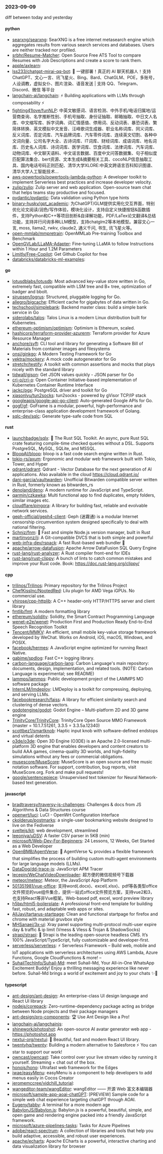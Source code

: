 ### 2023-09-09
diff between today and yesterday

#### python
* [searxng/searxng](https://github.com/searxng/searxng): SearXNG is a free internet metasearch engine which aggregates results from various search services and databases. Users are neither tracked nor profiled.
* [srbhr/Resume-Matcher](https://github.com/srbhr/Resume-Matcher): Open Source Free ATS Tool to compare Resumes with Job Descriptions and create a score to rank them.
* [apple/axlearn](https://github.com/apple/axlearn): 
* [lss233/chatgpt-mirai-qq-bot](https://github.com/lss233/chatgpt-mirai-qq-bot): 🚀 一键部署！真正的 AI 聊天机器人！支持ChatGPT、文心一言、讯飞星火、Bing、Bard、ChatGLM、POE，多账号，人设调教，虚拟女仆、图片渲染、语音发送 | 支持 QQ、Telegram、Discord、微信 等平台
* [langchain-ai/langchain](https://github.com/langchain-ai/langchain): ⚡ Building applications with LLMs through composability ⚡
* [fighting41love/funNLP](https://github.com/fighting41love/funNLP): 中英文敏感词、语言检测、中外手机/电话归属地/运营商查询、名字推断性别、手机号抽取、身份证抽取、邮箱抽取、中日文人名库、中文缩写库、拆字词典、词汇情感值、停用词、反动词表、暴恐词表、繁简体转换、英文模拟中文发音、汪峰歌词生成器、职业名称词库、同义词库、反义词库、否定词库、汽车品牌词库、汽车零件词库、连续英文切割、各种中文词向量、公司名字大全、古诗词库、IT词库、财经词库、成语词库、地名词库、历史名人词库、诗词词库、医学词库、饮食词库、法律词库、汽车词库、动物词库、中文聊天语料、中文谣言数据、百度中文问答数据集、句子相似度匹配算法集合、bert资源、文本生成&摘要相关工具、cocoNLP信息抽取工具、国内电话号码正则匹配、清华大学XLORE:中英文跨语言百科知识图谱、清华大学人工智能技术…
* [aws-powertools/powertools-lambda-python](https://github.com/aws-powertools/powertools-lambda-python): A developer toolkit to implement Serverless best practices and increase developer velocity.
* [zulip/zulip](https://github.com/zulip/zulip): Zulip server and web application. Open-source team chat that helps teams stay productive and focused.
* [pydantic/pydantic](https://github.com/pydantic/pydantic): Data validation using Python type hints
* [binary-husky/gpt_academic](https://github.com/binary-husky/gpt_academic): 为ChatGPT/GLM提供实用化交互界面，特别优化论文阅读/润色/写作体验，模块化设计，支持自定义快捷按钮&函数插件，支持Python和C++等项目剖析&自译解功能，PDF/LaTex论文翻译&总结功能，支持并行问询多种LLM模型，支持chatglm2等本地模型。兼容文心一言, moss, llama2, rwkv, claude2, 通义千问, 书生, 讯飞星火等。
* [open-mmlab/mmpretrain](https://github.com/open-mmlab/mmpretrain): OpenMMLab Pre-training Toolbox and Benchmark
* [OpenGVLab/LLaMA-Adapter](https://github.com/OpenGVLab/LLaMA-Adapter): Fine-tuning LLaMA to follow Instructions within 1 Hour and 1.2M Parameters
* [Limitly/Free-Copilot](https://github.com/Limitly/Free-Copilot): Get Github Copilot for free
* [databricks/databricks-ml-examples](https://github.com/databricks/databricks-ml-examples): 

#### go
* [lotusdblabs/lotusdb](https://github.com/lotusdblabs/lotusdb): Most advanced key-value store written in Go, extremely fast, compatible with LSM tree and B+ tree, optimization of badger and bbolt.
* [sirupsen/logrus](https://github.com/sirupsen/logrus): Structured, pluggable logging for Go.
* [allegro/bigcache](https://github.com/allegro/bigcache): Efficient cache for gigabytes of data written in Go.
* [techschool/simplebank](https://github.com/techschool/simplebank): Backend master class: build a simple bank service in Go
* [siderolabs/talos](https://github.com/siderolabs/talos): Talos Linux is a modern Linux distribution built for Kubernetes.
* [ethereum-optimism/optimism](https://github.com/ethereum-optimism/optimism): Optimism is Ethereum, scaled.
* [hashicorp/terraform-provider-azurerm](https://github.com/hashicorp/terraform-provider-azurerm): Terraform provider for Azure Resource Manager
* [anchore/syft](https://github.com/anchore/syft): CLI tool and library for generating a Software Bill of Materials from container images and filesystems
* [onsi/ginkgo](https://github.com/onsi/ginkgo): A Modern Testing Framework for Go
* [vektra/mockery](https://github.com/vektra/mockery): A mock code autogenerator for Go
* [stretchr/testify](https://github.com/stretchr/testify): A toolkit with common assertions and mocks that plays nicely with the standard library
* [tidwall/gjson](https://github.com/tidwall/gjson): Get JSON values quickly - JSON parser for Go
* [cri-o/cri-o](https://github.com/cri-o/cri-o): Open Container Initiative-based implementation of Kubernetes Container Runtime Interface
* [jackc/pgx](https://github.com/jackc/pgx): PostgreSQL driver and toolkit for Go
* [xjasonlyu/tun2socks](https://github.com/xjasonlyu/tun2socks): tun2socks - powered by gVisor TCP/IP stack
* [googleapis/google-api-go-client](https://github.com/googleapis/google-api-go-client): Auto-generated Google APIs for Go.
* [gogf/gf](https://github.com/gogf/gf): GoFrame is a modular, powerful, high-performance and enterprise-class application development framework of Golang.
* [sqlc-dev/sqlc](https://github.com/sqlc-dev/sqlc): Generate type-safe code from SQL

#### rust
* [launchbadge/sqlx](https://github.com/launchbadge/sqlx): 🧰 The Rust SQL Toolkit. An async, pure Rust SQL crate featuring compile-time checked queries without a DSL. Supports PostgreSQL, MySQL, SQLite, and MSSQL.
* [BloopAI/bloop](https://github.com/BloopAI/bloop): bloop is a fast code search engine written in Rust.
* [tokio-rs/axum](https://github.com/tokio-rs/axum): Ergonomic and modular web framework built with Tokio, Tower, and Hyper
* [qdrant/qdrant](https://github.com/qdrant/qdrant): Qdrant - Vector Database for the next generation of AI applications. Also available in the cloud https://cloud.qdrant.io/
* [dani-garcia/vaultwarden](https://github.com/dani-garcia/vaultwarden): Unofficial Bitwarden compatible server written in Rust, formerly known as bitwarden_rs
* [denoland/deno](https://github.com/denoland/deno): A modern runtime for JavaScript and TypeScript.
* [qarmin/czkawka](https://github.com/qarmin/czkawka): Multi functional app to find duplicates, empty folders, similar images etc.
* [cloudflare/pingora](https://github.com/cloudflare/pingora): A library for building fast, reliable and evolvable network services.
* [geph-official/geph4-client](https://github.com/geph-official/geph4-client): Geph (迷霧通) is a modular Internet censorship circumvention system designed specifically to deal with national filtering.
* [Schniz/fnm](https://github.com/Schniz/fnm): 🚀 Fast and simple Node.js version manager, built in Rust
* [martinvonz/jj](https://github.com/martinvonz/jj): A Git-compatible DVCS that is both simple and powerful
* [web-infra-dev/rspack](https://github.com/web-infra-dev/rspack): A fast Rust-based web bundler 🦀️
* [apache/arrow-datafusion](https://github.com/apache/arrow-datafusion): Apache Arrow DataFusion SQL Query Engine
* [rust-lang/rust-analyzer](https://github.com/rust-lang/rust-analyzer): A Rust compiler front-end for IDEs
* [rust-lang/rust-clippy](https://github.com/rust-lang/rust-clippy): A bunch of lints to catch common mistakes and improve your Rust code. Book: https://doc.rust-lang.org/clippy/

#### cpp
* [trilinos/Trilinos](https://github.com/trilinos/Trilinos): Primary repository for the Trilinos Project
* [ChefKissInc/NootedRed](https://github.com/ChefKissInc/NootedRed): Lilu plugin for AMD Vega iGPUs. No commercial use.
* [yhirose/cpp-httplib](https://github.com/yhirose/cpp-httplib): A C++ header-only HTTP/HTTPS server and client library
* [fmtlib/fmt](https://github.com/fmtlib/fmt): A modern formatting library
* [ethereum/solidity](https://github.com/ethereum/solidity): Solidity, the Smart Contract Programming Language
* [wenet-e2e/wenet](https://github.com/wenet-e2e/wenet): Production First and Production Ready End-to-End Speech Recognition Toolkit
* [Tencent/MMKV](https://github.com/Tencent/MMKV): An efficient, small mobile key-value storage framework developed by WeChat. Works on Android, iOS, macOS, Windows, and POSIX.
* [facebook/hermes](https://github.com/facebook/hermes): A JavaScript engine optimized for running React Native.
* [gabime/spdlog](https://github.com/gabime/spdlog): Fast C++ logging library.
* [carbon-language/carbon-lang](https://github.com/carbon-language/carbon-lang): Carbon Language's main repository: documents, design, implementation, and related tools. (NOTE: Carbon Language is experimental; see README)
* [lammps/lammps](https://github.com/lammps/lammps): Public development project of the LAMMPS MD software package
* [InternLM/lmdeploy](https://github.com/InternLM/lmdeploy): LMDeploy is a toolkit for compressing, deploying, and serving LLMs.
* [facebookresearch/faiss](https://github.com/facebookresearch/faiss): A library for efficient similarity search and clustering of dense vectors.
* [godotengine/godot](https://github.com/godotengine/godot): Godot Engine – Multi-platform 2D and 3D game engine
* [TrinityCore/TrinityCore](https://github.com/TrinityCore/TrinityCore): TrinityCore Open Source MMO Framework (master = 10.1.7.51261, 3.3.5 = 3.3.5a.12340)
* [scottbez1/smartknob](https://github.com/scottbez1/smartknob): Haptic input knob with software-defined endstops and virtual detents
* [o3de/o3de](https://github.com/o3de/o3de): Open 3D Engine (O3DE) is an Apache 2.0-licensed multi-platform 3D engine that enables developers and content creators to build AAA games, cinema-quality 3D worlds, and high-fidelity simulations without any fees or commercial obligations.
* [musescore/MuseScore](https://github.com/musescore/MuseScore): MuseScore is an open source and free music notation software. For support, contribution, bug reports, visit MuseScore.org. Fork and make pull requests!
* [google/sentencepiece](https://github.com/google/sentencepiece): Unsupervised text tokenizer for Neural Network-based text generation.

#### javascript
* [bradtraversy/traversy-js-challenges](https://github.com/bradtraversy/traversy-js-challenges): Challenges & docs from JS Algorithms & Data Structures course
* [openwrt/luci](https://github.com/openwrt/luci): LuCI - OpenWrt Configuration Interface
* [ckolderup/postmarks](https://github.com/ckolderup/postmarks): a single-user bookmarking website designed to live on the Fediverse
* [sveltejs/kit](https://github.com/sveltejs/kit): web development, streamlined
* [leeoniya/uDSV](https://github.com/leeoniya/uDSV): A faster CSV parser in 5KB (min)
* [microsoft/Web-Dev-For-Beginners](https://github.com/microsoft/Web-Dev-For-Beginners): 24 Lessons, 12 Weeks, Get Started as a Web Developer
* [OpenBMB/AgentVerse](https://github.com/OpenBMB/AgentVerse): 🤖 AgentVerse 🪐 provides a flexible framework that simplifies the process of building custom multi-agent environments for large language models (LLMs).
* [DataDog/dd-trace-js](https://github.com/DataDog/dd-trace-js): JavaScript APM Tracer
* [lecepin/WeChatVideoDownloader](https://github.com/lecepin/WeChatVideoDownloader): 超方便的微信视频号下载器
* [meteor/meteor](https://github.com/meteor/meteor): Meteor, the JavaScript App Platform
* [501351981/vue-office](https://github.com/501351981/vue-office): 支持word(.docx)、excel(.xlsx)、pdf等各类型office文件预览的vue组件集合，提供一站式office文件预览方案，支持vue2和3，也支持React等非Vue框架。Web-based pdf, excel, word preview library
* [h5bp/html5-boilerplate](https://github.com/h5bp/html5-boilerplate): A professional front-end template for building fast, robust, and adaptable web apps or sites.
* [AllJavi/tartarus-startpage](https://github.com/AllJavi/tartarus-startpage): Clean and functional startpage for firefox and chrome with material gruvbox style
* [MHSanaei/3x-ui](https://github.com/MHSanaei/3x-ui): Xray panel supporting multi-protocol multi-user expire day & traffic & ip limit (Vmess & Vless & Trojan & ShadowSocks)
* [strapi/strapi](https://github.com/strapi/strapi): 🚀 Strapi is the leading open-source headless CMS. It’s 100% JavaScript/TypeScript, fully customizable and developer-first.
* [serverless/serverless](https://github.com/serverless/serverless): ⚡ Serverless Framework – Build web, mobile and IoT applications with serverless architectures using AWS Lambda, Azure Functions, Google CloudFunctions & more! –
* [SuhailTechInfo/Suhail-Md](https://github.com/SuhailTechInfo/Suhail-Md): meet Suhail-Md, Your All-in-One WhatsApp Excitement Buddy! Enjoy a thrilling messaging experience like never before. Suhail-Md brings a world of excitement and joy to your chats ✨🤖

#### typescript
* [ant-design/ant-design](https://github.com/ant-design/ant-design): An enterprise-class UI design language and React UI library
* [nodejs/corepack](https://github.com/nodejs/corepack): Zero-runtime-dependency package acting as bridge between Node projects and their package managers
* [ant-design/pro-components](https://github.com/ant-design/pro-components): 🏆 Use Ant Design like a Pro!
* [langchain-ai/langchainjs](https://github.com/langchain-ai/langchainjs): 
* [shinework/photoshot](https://github.com/shinework/photoshot): An open-source AI avatar generator web app - https://photoshot.app
* [nextui-org/nextui](https://github.com/nextui-org/nextui): 🚀 Beautiful, fast and modern React UI library.
* [twentyhq/twenty](https://github.com/twentyhq/twenty): Building a modern alternative to Salesforce ⚡️ You can star to support our work!
* [owncast/owncast](https://github.com/owncast/owncast): Take control over your live stream video by running it yourself. Streaming + chat out of the box.
* [honojs/hono](https://github.com/honojs/hono): Ultrafast web framework for the Edges
* [iwae/easyMenu](https://github.com/iwae/easyMenu): easyMenu is a component to help developers to add menus easily in Cocos Creator
* [jeromemccree/vidchill_tutorial](https://github.com/jeromemccree/vidchill_tutorial): 
* [wangeditor-team/wangEditor](https://github.com/wangeditor-team/wangEditor): wangEditor —— 开源 Web 富文本编辑器
* [microsoft/sample-app-aoai-chatGPT](https://github.com/microsoft/sample-app-aoai-chatGPT): [PREVIEW] Sample code for a simple web chat experience targeting chatGPT through AOAI.
* [Eugeny/tabby](https://github.com/Eugeny/tabby): A terminal for a more modern age
* [BabylonJS/Babylon.js](https://github.com/BabylonJS/Babylon.js): Babylon.js is a powerful, beautiful, simple, and open game and rendering engine packed into a friendly JavaScript framework.
* [microsoft/azure-pipelines-tasks](https://github.com/microsoft/azure-pipelines-tasks): Tasks for Azure Pipelines
* [adobe/react-spectrum](https://github.com/adobe/react-spectrum): A collection of libraries and tools that help you build adaptive, accessible, and robust user experiences.
* [apache/echarts](https://github.com/apache/echarts): Apache ECharts is a powerful, interactive charting and data visualization library for browser
